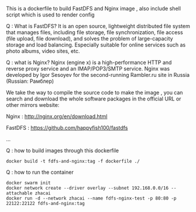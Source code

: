    This is a dockerfile to build FastDFS and Nginx image , also include shell script which is used to render config 

Q : What is FastDFS?
    It is an open source, lightweight distributed file system that manages files, including file storage, file synchronization, file access 
(file upload, file download), and solves the problem of large-capacity storage and load balancing. Especially suitable for online services 
such as photo albums, video sites, etc.

Q : what is Nginx?
    Nginx (engine x) is a high-performance HTTP and reverse proxy service and an IMAP/POP3/SMTP service. Nginx was developed by Igor 
Sesoyev for the second-running Rambler.ru site in Russia (Russian: Рамблер)

   We take the way to compile the source code to make the image , you can search and download the whole software packages in the official 
URL or other mirrors website:

Nginx : http://nginx.org/en/download.html 

FastDFS : https://github.com/happyfish100/fastdfs

...

Q : how to build images through this dockerfile

    docker build -t fdfs-and-nginx:tag -f dockerfile ./

Q : how to run the container

    docker swarm init
    docker network create --driver overlay --subnet 192.168.0.0/16 --attachable zhacai
    docker run -d --network zhacai --name fdfs-nginx-test -p 80:80 -p 22122:22122 fdfs-and-nginx:tag
